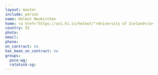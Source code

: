 ```yaml
---
layout: master
include: person
name: Helmut Neukirchen 
home: <a href="https://uni.hi.is/helmut/">University of Iceland</a>
country: IS
photo:
email:
phone:
on_contract: no
has_been_on_contract: no
groups:
  poco-wg:
  ratatosk-sg:
---
```

